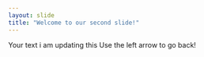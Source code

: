 ```yaml
---
layout: slide
title: "Welcome to our second slide!"
---
```

Your text i am updating this
Use the left arrow to go back!
